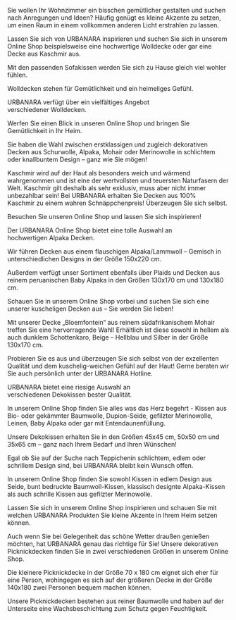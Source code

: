 Sie wollen Ihr Wohnzimmer ein bisschen gemütlicher gestalten und suchen nach Anregungen und Ideen? Häufig genügt es kleine Akzente zu setzen, um einen Raum in einem vollkommen anderen Licht erstrahlen zu lassen.

Lassen Sie sich von URBANARA inspirieren und suchen Sie sich in unserem Online Shop beispielsweise eine hochwertige Wolldecke oder gar eine Decke aus Kaschmir aus.

Mit den passenden Sofakissen werden Sie sich zu Hause gleich viel wohler fühlen.

Wolldecken stehen für Gemütlichkeit und ein heimeliges Gefühl.

URBANARA verfügt über ein vielfältiges Angebot verschiedener Wolldecken.

Werfen Sie einen Blick in unseren Online Shop und bringen Sie Gemütlichkeit in Ihr Heim.

Sie haben die Wahl zwischen erstklassigen und zugleich dekorativen Decken aus Schurwolle, Alpaka, Mohair oder Merinowolle in schlichtem oder knallbuntem Design – ganz wie Sie mögen!

Kaschmir wird auf der Haut als besonders weich und wärmend wahrgenommen und ist eine der wertvollsten und teuersten Naturfasern der Welt. Kaschmir gilt deshalb als sehr exklusiv, muss aber nicht immer unbezahlbar sein! Bei URBANARA erhalten Sie Decken aus 100% Kaschmir zu einem wahren Schnäppchenpreis! Überzeugen Sie sich selbst.

Besuchen Sie unseren Online Shop und lassen Sie sich inspirieren!

Der URBANARA Online Shop bietet eine tolle Auswahl an hochwertigen Alpaka Decken.

Wir führen Decken aus einem flauschigen Alpaka/Lammwoll – Gemisch in unterschiedlichen Designs in der Größe 150x220 cm.

Außerdem verfügt unser Sortiment ebenfalls über Plaids und Decken aus reinem peruanischen Baby Alpaka in den Größen 130x170 cm und 130x180 cm.

Schauen Sie in unserem Online Shop vorbei und suchen Sie sich eine unserer kuscheligen Decken aus – Sie werden Sie lieben!

Mit unserer Decke „Bloemfontein“ aus reinem südafrikanischem Mohair treffen Sie eine hervorragende Wahl! Erhältlich ist diese sowohl in hellem als auch dunklem Schottenkaro, Beige – Hellblau und Silber in der Größe 130x170 cm.

Probieren Sie es aus und überzeugen Sie sich selbst von der exzellenten Qualität und dem kuschelig-weichen Gefühl auf der Haut! Gerne beraten wir Sie auch persönlich unter der URBANARA Hotline.

URBANARA bietet eine riesige Auswahl an verschiedenen Dekokissen bester Qualität.

In unserem Online Shop finden Sie alles was das Herz begehrt - Kissen aus Bio- oder gekämmter Baumwolle, Dupion-Seide, gefilzter Merinowolle, Leinen, Baby Alpaka oder gar mit Entendaunenfüllung.

Unsere Dekokissen erhalten Sie in den Größen 45x45 cm, 50x50 cm und 35x65 cm – ganz nach Ihrem Bedarf und Ihren Wünschen!

Egal ob Sie auf der Suche nach Teppichenin schlichtem, edlem oder schrillem Design sind, bei URBANARA bleibt kein Wunsch offen.

In unserem Online Shop finden Sie sowohl Kissen in edlem Design aus Seide, bunt bedruckte Baumwoll-Kissen, klassisch designte Alpaka-Kissen als auch schrille Kissen aus gefilzter Merinowolle.

Lassen Sie sich in unserem Online Shop inspirieren und schauen Sie mit welchen URBANARA Produkten Sie kleine Akzente in Ihrem Heim setzen können.

Auch wenn Sie bei Gelegenheit das schöne Wetter draußen genießen möchten, hat URBANARA genau das richtige für Sie! Unsere dekorativen Picknickdecken finden Sie in zwei verschiedenen Größen in unserem Online Shop.

Die kleinere Picknickdecke in der Größe 70 x 180 cm eignet sich eher für eine Person, wohingegen es sich auf der größeren Decke in der Größe 140x180 zwei Personen bequem machen können.

Unsere Picknickdecken bestehen aus reiner Baumwolle und haben auf der Unterseite eine Wachsbeschichtung zum Schutz gegen Feuchtigkeit.
